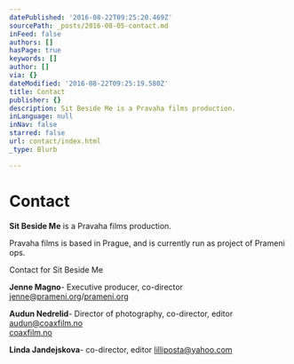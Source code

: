 ```yaml
---
datePublished: '2016-08-22T09:25:20.469Z'
sourcePath: _posts/2016-08-05-contact.md
inFeed: false
authors: []
hasPage: true
keywords: []
author: []
via: {}
dateModified: '2016-08-22T09:25:19.580Z'
title: Contact
publisher: {}
description: Sit Beside Me is a Pravaha films production.
inLanguage: null
inNav: false
starred: false
url: contact/index.html
_type: Blurb

---
```

# Contact

**Sit Beside Me** is a Pravaha films production.

Pravaha films is based in Prague, and is currently run as project of Prameni ops.

Contact for Sit Beside Me

**Jenne Magno**- Executive producer, co-director [jenne@prameni.org][0]/[prameni.org][1]

**Audun Nedrelid**- Director of photography, co-director, editor [audun@coaxfilm.no][2]  
[coaxfilm.no][3]

**Linda Jandejskova**- co-director, editor [lilliposta@yahoo.com][4]

[0]: mailto:jenne@prameni.org
[1]: http://prameni.org/ "Pramení"
[2]: mailto:audun@coaxfilm.no
[3]: http://coaxfilm.no/
[4]: http://mailto:lilliposta@yahoo.com/